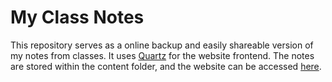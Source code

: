 # My Class Notes
This repository serves as a online backup and easily shareable version of my notes from classes.
It uses [Quartz](https://quartz.jzhao.xyz/) for the website frontend.
The notes are stored within the content folder, and the website can be accessed [here](https://jsilus.github.io/class-notes).
